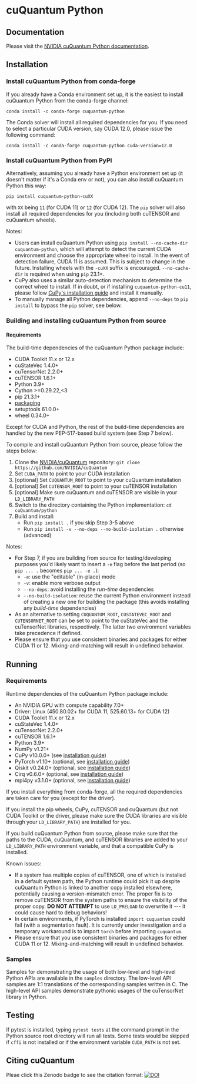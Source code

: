 # cuQuantum Python

## Documentation

Please visit the [NVIDIA cuQuantum Python documentation](https://docs.nvidia.com/cuda/cuquantum/python).


## Installation

### Install cuQuantum Python from conda-forge

If you already have a Conda environment set up, it is the easiest to install cuQuantum Python from the conda-forge channel:
```
conda install -c conda-forge cuquantum-python
```
The Conda solver will install all required dependencies for you. If you need to select a particular CUDA version, say CUDA 12.0, please issue the following command:
```
conda install -c conda-forge cuquantum-python cuda-version=12.0
```

### Install cuQuantum Python from PyPI

Alternatively, assuming you already have a Python environment set up (it doesn't matter if it's a Conda env or not),
you can also install cuQuantum Python this way:

```
pip install cuquantum-python-cuXX
```
with `XX` being `11` (for CUDA 11) or `12` (for CUDA 12).
The `pip` solver will also install all required dependencies for you (including both cuTENSOR and cuQuantum wheels).

Notes:

- Users can install cuQuantum Python using `pip install --no-cache-dir cuquantum-python`, which will attempt to detect the current CUDA environment and choose the appropriate wheel to install. In the event of detection failure, CUDA 11 is assumed. This is subject to change in the future. Installing wheels with the `-cuXX` suffix is encouraged. `--no-cache-dir` is required when using `pip` 23.1+.
- CuPy also uses a similar auto-detection mechanism to determine the correct wheel to install. If in doubt, or if installing `cuquantum-python-cu11`, please follow [CuPy's installation guide](https://docs.cupy.dev/en/stable/install.html) and install it manually.
- To manually manage all Python dependencies, append `--no-deps` to `pip install` to bypass the `pip` solver, see below.

### Building and installing cuQuantum Python from source

#### Requirements

The build-time dependencies of the cuQuantum Python package include:

* CUDA Toolkit 11.x or 12.x
* cuStateVec 1.4.0+
* cuTensorNet 2.2.0+
* cuTENSOR 1.6.1+
* Python 3.9+
* Cython >=0.29.22,<3
* pip 21.3.1+
* [packaging](https://packaging.pypa.io/en/latest/)
* setuptools 61.0.0+
* wheel 0.34.0+

Except for CUDA and Python, the rest of the build-time dependencies are handled by the new PEP-517-based build system (see Step 7 below).

To compile and install cuQuantum Python from source, please follow the steps below:

1. Clone the [NVIDIA/cuQuantum](https://github.com/NVIDIA/cuQuantum) repository: `git clone https://github.com/NVIDIA/cuQuantum`
2. Set `CUDA_PATH` to point to your CUDA installation
3. [optional] Set `CUQUANTUM_ROOT` to point to your cuQuantum installation
4. [optional] Set `CUTENSOR_ROOT` to point to your cuTENSOR installation
5. [optional] Make sure cuQuantum and cuTENSOR are visible in your `LD_LIBRARY_PATH`
6. Switch to the directory containing the Python implementation: `cd cuQuantum/python`
7. Build and install:
   - Run `pip install .` if you skip Step 3-5 above
   - Run `pip install -v --no-deps --no-build-isolation .` otherwise (advanced)

Notes:
- For Step 7, if you are building from source for testing/developing purposes you'd likely want to insert a `-e` flag before the last period (so `pip ... .` becomes `pip ... -e .`):
  * `-e`: use the "editable" (in-place) mode
  * `-v`: enable more verbose output
  * `--no-deps`: avoid installing the *run-time* dependencies
  * `--no-build-isolation`: reuse the current Python environment instead of creating a new one for building the package (this avoids installing any *build-time* dependencies)
- As an alternative to setting `CUQUANTUM_ROOT`, `CUSTATEVEC_ROOT` and `CUTENSORNET_ROOT` can be set to point to the cuStateVec and the cuTensorNet libraries, respectively. The latter two environment variables take precedence if defined.
- Please ensure that you use consistent binaries and packages for either CUDA 11 or 12. Mixing-and-matching will result in undefined behavior.


## Running

### Requirements

Runtime dependencies of the cuQuantum Python package include:

* An NVIDIA GPU with compute capability 7.0+
* Driver: Linux (450.80.02+ for CUDA 11, 525.60.13+ for CUDA 12)
* CUDA Toolkit 11.x or 12.x
* cuStateVec 1.4.0+
* cuTensorNet 2.2.0+
* cuTENSOR 1.6.1+
* Python 3.9+
* NumPy v1.21+
* CuPy v10.0.0+ (see [installation guide](https://docs.cupy.dev/en/stable/install.html))
* PyTorch v1.10+ (optional, see [installation guide](https://pytorch.org/get-started/locally/))
* Qiskit v0.24.0+ (optional, see [installation guide](https://qiskit.org/documentation/getting_started.html))
* Cirq v0.6.0+ (optional, see [installation guide](https://quantumai.google/cirq/install))
* mpi4py v3.1.0+ (optional, see [installation guide](https://mpi4py.readthedocs.io/en/stable/install.html))

If you install everything from conda-forge, all the required dependencies are taken care for you (except for the driver).

If you install the pip wheels, CuPy, cuTENSOR and cuQuantum (but not CUDA Toolkit or the driver,
please make sure the CUDA libraries are visible through your `LD_LIBRARY_PATH`) are installed for you.

If you build cuQuantum Python from source, please make sure that the paths to the CUDA, cuQuantum, and cuTENSOR libraries are added
to your `LD_LIBRARY_PATH` environment variable, and that a compatible CuPy is installed.

Known issues:
- If a system has multiple copies of cuTENSOR, one of which is installed in a default system path, the Python runtime could pick it up despite cuQuantum Python is linked to another copy installed elsewhere, potentially causing a version-mismatch error. The proper fix is to remove cuTENSOR from the system paths to ensure the visibility of the proper copy. **DO NOT ATTEMPT** to use `LD_PRELOAD` to overwrite it --- it could cause hard to debug behaviors!
- In certain environments, if PyTorch is installed `import cuquantum` could fail (with a segmentation fault). It is currently under investigation and a temporary workaround is to import `torch` before importing `cuquantum`.
- Please ensure that you use consistent binaries and packages for either CUDA 11 or 12. Mixing-and-matching will result in undefined behavior.

### Samples

Samples for demonstrating the usage of both low-level and high-level Python APIs are
available in the `samples` directory. The low-level API samples are 1:1 translations of the corresponding
samples written in C. The high-level API samples demonstrate pythonic usages of the cuTensorNet
library in Python.


## Testing

If pytest is installed, typing `pytest tests` at the command prompt in the Python source root directory will
run all tests. Some tests would be skipped if `cffi` is not installed or if the environment
variable `CUDA_PATH` is not set.


## Citing cuQuantum

Pleae click this Zenodo badge to see the citation format: [![DOI](https://zenodo.org/badge/DOI/10.5281/zenodo.6385574.svg)](https://doi.org/10.5281/zenodo.6385574)
